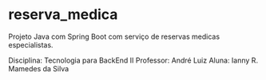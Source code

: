 # reserva_medica
Projeto Java com Spring Boot com serviço de reservas medicas especialistas. 

Disciplina: Tecnologia para BackEnd II
Professor: André Luiz
Aluna: Ianny R. Mamedes da Silva



